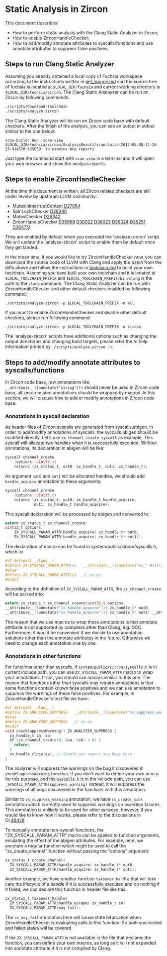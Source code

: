 # Static Analysis in Zircon

This document describes:

* How to perform static analysis with the Clang Static Analyzer in Zircon;
* How to enable ZirconHandleChecker;
* How to add/modify annotate attributes to syscalls/functions and use annotate attributes to suppress false positives.

## Steps to run Clang Static Analyzer

Assuming you already obtained a local copy of Fuchsia workspace according to the instructions written in [get_source.md](https://fuchsia.googlesource.com/docs/+/master/getting_source.md) and the source tree of fuchsia is located at `$LOCAL_DIR/fuchsia` and current working directory is `$LOCAL_DIR/fuchsia/zircon`. The Clang Static Analayzer can be run on Zircon by following commands:

```sh
./scripts/download-toolchain
./scripts/analyze-zircon
```

The Clang Static Analyzer will be run on Zircon code base with default checkers. After the finish of the analysis, you can see an outout in stdout similar to the one below:

```
scan-build: Run 'scan-view $LOCAL_DIR/fuchsia/zircon/AnalysisResult/scan-build-2017-08-08-11-26-25-914570-SKSE39' to examine bug reports.
```

Just type the command start with `scan-view` in a terminal and it will open your web browser and show the analysis reports.

## Steps to enable ZirconHandleChecker

At the time this document is written, all Zircon related checkers are still under review by upstream LLVM community:

 * MutexInInterruptContext [D27854](https://reviews.llvm.org/D27854)
 * SpinLockChecker [D26340](https://reviews.llvm.org/D26340)
 * MutexChecker [D26342](https://reviews.llvm.org/D26342)
 * ZirconHandleChecker [D35968](https://reviews.llvm.org/D35968) [D36022](https://reviews.llvm.org/D36022) [D36023](https://reviews.llvm.org/D36023) [D36024](https://reviews.llvm.org/D36024) [D36251](https://reviews.llvm.org/D36251) [D36475](https://reviews.llvm.org/D36475))

They are enabled by default when you executed the 'analyze-zircon' script. We will update the 'analyze-zircon' script to enable them by default once they get landed.

In the mean time, if you would like to try ZirconHandleChecker now, you can download the source code of LLVM with Clang and apply the patch from the diffs above and follow the instructions in [toolchain.md](https://fuchsia.googlesource.com/docs/+/master/toolchain.md) to build your own toolchain. Assuming you have built your own toolchain and it is located at `$LOCAL_TOOLCHAIN_PREFIX` and `$LOCAL_TOOLCHAIN_PREFIX/bin/clang` is the path to the `clang` command. The Clang Static Analyzer can be run with ZirconHandleChecker and other default checkers enabled by following command:

```
./scripts/analyze-zircon -p $LOCAL_TOOLCHAIN_PREFIX -m all
```

If you want to enable ZirconHandleChecker and disable other default checkers, please run following command:

```
./scripts/analyze-zircon -p $LOCAL_TOOLCHAIN_PREFIX -m zircon
```

The 'analyze-zircon' scripts have additional options such as changing the output directories and changing build targets, please refer the to help information printed by `./scripts/analyze-zircon -h`.

## Steps to add/modify annotate attributes to syscalls/functions

In Zircon code base, raw annotations like `__attribute__((annotate("string")))` should never be used in Zircon code base, all zircon related annotations should be wrapped by macros. In this section, we will discuss how to add or modify annotations in Zircon code base.

### Annotations in syscall declaration

As header files of Zircon syscalls are generated from syscalls.abigen, in order to add/modify annotations of syscalls, the syscalls.abigen should be modified directly.
Let’s use `zx_channel_create syscall` as example. This syscall will allocate two handles when it is successfully executed. Without annotations, its declaration in abigen will be like:

```c
syscall channel_create
    (options: uint32_t)
    returns (zx_status_t, out0: zx_handle_t, out1: zx_handle_t);
```

As argument `out0` and `out1` will be allocated handles, we should add `handle_acquire` annotation to these arguments:

```c
syscall channel_create
    (options: uint32_t)
    returns (zx_status_t, out0: zx_handle_t handle_acquire,
             out1: zx_handle_t handle_acquire);
```

This syscall declaration will be processed by abigen and converted to:

```c
extern zx_status_t zx_channel_create(
uint32_t options,
    ZX_SYSCALL_PARAM_ATTR(handle_acquire) zx_handle_t* out0,
    ZX_SYSCALL_PARAM_ATTR(handle_acquire) zx_handle_t* out1));
```

The declaration of macro can be found in system/public/zircon/syscalls.h, which is:

```c
#if defined(__clang__)
#define ZX_SYSCALL_PARAM_ATTR(x)   __attribute__((annotate("zx_" #x)))
#else
#define ZX_SYSCALL_PARAM_ATTR(x)   // no-op
#endif
```

According to the definition of `ZX_SYSCALL_PARAM_ATTR`, the `zx_channel_create` will be parsed into:

```c
extern zx_status_t zx_channel_create(uint32_t options,
__attribute__((annotate("zx_handle_acquire"))) zx_handle_t* out0,
__attribute__((annotate("zx_handle_acquire"))) zx_handle_t* out1) __attribute__((__leaf__));;
```

The reason that we use macros to wrap these annotations is that annotate attribute is not supported by compilers other than Clang, e.g. GCC. Furthermore, it would be convenient if we decide to use annotation solutions other than the annotate attributes in the future. Otherwise we need to change each annotation one by one.

### Annotations in other functions

For functions other than syscalls, if `system/public/zircon/syscalls.h` is in current include path, you can use `ZX_SYSCALL_PARAM_ATTR` macro to wrap your annotations. If not, you should use macros similar to this one. The reason that functions other than syscalls may require annotations is that some functions contain known false positives and we can use annotation to suppress the warnings of these false positives. For example, in ZirconHandleChecker’s test file we have:

```c
#if defined(__clang__)
#define ZX_ANALYZER_SUPPRESS   __attribute__((annotate("zx_suppress_warning)))
#else
#define ZX_ANALYZER_SUPPRESS   // no-op
#endif
void checkSuppressWarning() ZX_ANALYZER_SUPPRESS {
  zx_handle_t sa, sb;
  if (zx_channel_create(0, &sa, &sb) < 0) {
    return;
  }
  zx_handle_close(sa); // Should not report any bugs here
}
```

The analyzer will suppress the warnings on the bug it discovered in `checkSuppressWarning` function. If you don’t want to define your own macro for this purpose, and the `syscalls.h` is in the include path, you can use `_SYSCALL_PARAM_ATTR(suppress_warning)` instead, it will suppress the warnings of all bugs discovered in the functions with this annotation.

Similar to `zx_suppress_warning` annotation, we have `zx_create_sink` annotation which currently used to suppress warnings on assertion failures. This annotation is unlikely to be used for other purpose, however, if you would like to know how it works, please refer to the discussions in CL[46428](https://fuchsia-review.googlesource.com/c/46428).

To manually annotate non-syscall functions, the "ZX_SYSCALL_PARAM_ATTR" macro can be applied to function arguments, emulating the effect of the abigen attributes. For example, here, we annotate a regular function which might be used to call the "zx_create_channel" function without passing the "options" argument:

```c
zx_status_t create_channel(
  ZX_SYSCALL_PARAM_ATTR(handle_acquire) zx_handle_t* out0,
  ZX_SYSCALL_PARAM_ATTR(handle_acquire) zx_handle_t* out1);
```
Another example, we have another function `takeover_handle` that will take care the lifecycle of a handle if it is successfully executed and do nothing if it failed, we can declare this function in header file like this:

```c
zx_status_t takeover_handle(
  ZX_SYSCALL_PARAM_ATTR(handle_escape) zx_handle_t in)
  ZX_SYSCALL_PARAM_ATTR(may_fail);
```

The `zx_may_fail` annotation here will cause state bifurcation when ZirconHandleChecker is evaluating calls to this function. So both succeeded and failed states will be covered.

If the `ZX_SYSCALL_PARAM_ATTR` is not available in the file that declares the function, you can define your own macros, as long as it will not expanded into annotate attribute if it is not compiled by Clang.

